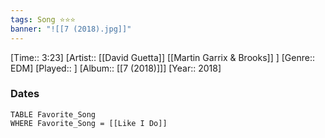 ```yaml
---
tags: Song ⭐⭐⭐ 
banner: "![[7 (2018).jpg]]"
---
```

[Time:: 3:23]
[Artist:: [[David Guetta]] [[Martin Garrix & Brooks]] ]
[Genre:: EDM]
[Played:: ]
[Album:: [[7 (2018)]]]
[Year:: 2018]
### Dates
````dataview
TABLE Favorite_Song
WHERE Favorite_Song = [[Like I Do]]
````